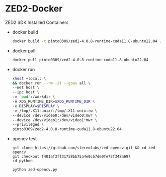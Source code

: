 # ZED2-Docker
ZED2 SDK Installed Containers

- docker build
    ```bash
    docker build -t pinto0309/zed2-4.0.8-runtime-cuda11.8-ubuntu22.04 .
    ```

- docker pull
    ```bash
    docker pull pinto0309/zed2-4.0.8-runtime-cuda11.8-ubuntu22.04
    ```

- docker run
    ```bash
    xhost +local: \
    && docker run --rm -it --gpus all \
    --net host \
    --ipc host \
    -v `pwd`:/workdir \
    -e XDG_RUNTIME_DIR=$XDG_RUNTIME_DIR \
    -e DISPLAY=$DISPLAY \
    -v /tmp/.X11-unix/:/tmp/.X11-unix:rw \
    --device /dev/video0:/dev/video0:mwr \
    --device /dev/video1:/dev/video1:mwr \
    --privileged \
    pinto0309/zed2-4.0.8-runtime-cuda11.8-ubuntu22.04
    ```

- opencv test

    ```
    git clone https://github.com/stereolabs/zed-opencv.git && cd zed-opencv
    git checkout f401af3ff31758bb75a4e0c67de0fe72f348a697
    cd python

    python zed-opencv.py
    ```